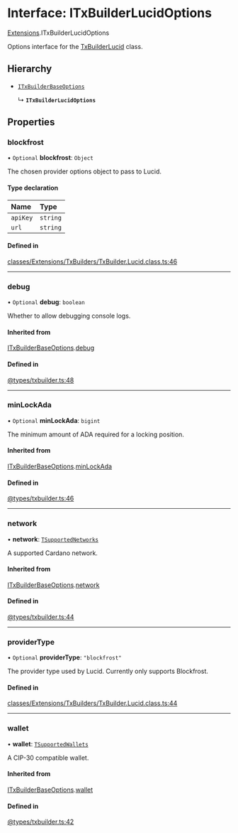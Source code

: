# Interface: ITxBuilderLucidOptions

[Extensions](../modules/Extensions.md).ITxBuilderLucidOptions

Options interface for the [TxBuilderLucid](../classes/Extensions.TxBuilderLucid.md) class.

## Hierarchy

- [`ITxBuilderBaseOptions`](Core.ITxBuilderBaseOptions.md)

  ↳ **`ITxBuilderLucidOptions`**

## Properties

### blockfrost

• `Optional` **blockfrost**: `Object`

The chosen provider options object to pass to Lucid.

#### Type declaration

| Name | Type |
| :------ | :------ |
| `apiKey` | `string` |
| `url` | `string` |

#### Defined in

[classes/Extensions/TxBuilders/TxBuilder.Lucid.class.ts:46](https://github.com/SundaeSwap-finance/sundae-sdk/blob/main/packages/core/src/classes/Extensions/TxBuilders/TxBuilder.Lucid.class.ts#L46)

___

### debug

• `Optional` **debug**: `boolean`

Whether to allow debugging console logs.

#### Inherited from

[ITxBuilderBaseOptions](Core.ITxBuilderBaseOptions.md).[debug](Core.ITxBuilderBaseOptions.md#debug)

#### Defined in

[@types/txbuilder.ts:48](https://github.com/SundaeSwap-finance/sundae-sdk/blob/main/packages/core/src/@types/txbuilder.ts#L48)

___

### minLockAda

• `Optional` **minLockAda**: `bigint`

The minimum amount of ADA required for a locking position.

#### Inherited from

[ITxBuilderBaseOptions](Core.ITxBuilderBaseOptions.md).[minLockAda](Core.ITxBuilderBaseOptions.md#minlockada)

#### Defined in

[@types/txbuilder.ts:46](https://github.com/SundaeSwap-finance/sundae-sdk/blob/main/packages/core/src/@types/txbuilder.ts#L46)

___

### network

• **network**: [`TSupportedNetworks`](../modules/Core.md#tsupportednetworks)

A supported Cardano network.

#### Inherited from

[ITxBuilderBaseOptions](Core.ITxBuilderBaseOptions.md).[network](Core.ITxBuilderBaseOptions.md#network)

#### Defined in

[@types/txbuilder.ts:44](https://github.com/SundaeSwap-finance/sundae-sdk/blob/main/packages/core/src/@types/txbuilder.ts#L44)

___

### providerType

• `Optional` **providerType**: ``"blockfrost"``

The provider type used by Lucid. Currently only supports Blockfrost.

#### Defined in

[classes/Extensions/TxBuilders/TxBuilder.Lucid.class.ts:44](https://github.com/SundaeSwap-finance/sundae-sdk/blob/main/packages/core/src/classes/Extensions/TxBuilders/TxBuilder.Lucid.class.ts#L44)

___

### wallet

• **wallet**: [`TSupportedWallets`](../modules/Core.md#tsupportedwallets)

A CIP-30 compatible wallet.

#### Inherited from

[ITxBuilderBaseOptions](Core.ITxBuilderBaseOptions.md).[wallet](Core.ITxBuilderBaseOptions.md#wallet)

#### Defined in

[@types/txbuilder.ts:42](https://github.com/SundaeSwap-finance/sundae-sdk/blob/main/packages/core/src/@types/txbuilder.ts#L42)
